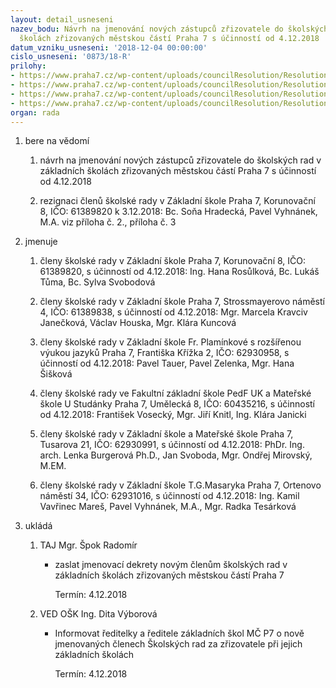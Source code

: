 ```yaml
---
layout: detail_usneseni
nazev_bodu: Návrh na jmenování nových zástupců zřizovatele do školských rad v základních
  školách zřizovaných městskou částí Praha 7 s účinností od 4.12.2018
datum_vzniku_usneseni: '2018-12-04 00:00:00'
cislo_usneseni: '0873/18-R'
prilohy:
- https://www.praha7.cz/wp-content/uploads/councilResolution/Resolutions/30425/export/Duvodova_zprava6~414013.docx
- https://www.praha7.cz/wp-content/uploads/councilResolution/Resolutions/30425/export/rezignaceSH~414012.pdf
- https://www.praha7.cz/wp-content/uploads/councilResolution/Resolutions/30425/export/rezignaceVyhnanek~414011.jpg
- https://www.praha7.cz/wp-content/uploads/councilResolution/Resolutions/30425/export/export~414347.pdf
organ: rada
---
```

<ol id="urzList" class="urzList_view"><li class="urzClass1" id=""><span name="1">bere na vědomí</span><ol class="urzOlClass decimal " id=""><li class="urzClass2" id="" style="text-align: left;"><span><p>návrh na jmenování nových zástupců zřizovatele do školských rad v základních školách zřizovaných městskou částí Praha 7 s účinností od 4.12.2018</p></span></li><li class="urzClass2" id="" style="text-align: left;"><span><p>rezignaci členů školské rady v Základní škole Praha 7, Korunovační 8, IČO: 61389820 k 3.12.2018: Bc. Soňa Hradecká, Pavel Vyhnánek, M.A. viz příloha č. 2., příloha č. 3<br></p></span></li></ol></li><li class="urzClass1" id=""><span name="5">jmenuje</span><ol class="urzOlClass decimal " id=""><li class="urzClass2" id="" style="text-align: left;"><span><p>členy školské rady v Základní škole Praha 7, Korunovační 8, IČO: 61389820, s účinností od 4.12.2018: Ing. Hana Rosůlková, Bc. Lukáš Tůma, Bc. Sylva Svobodová</p></span></li><li class="urzClass2" id="" style="text-align: left;"><span><p>členy školské rady v Základní škole Praha 7, Strossmayerovo náměstí 4, IČO: 61389838, s účinností od 4.12.2018: Mgr. Marcela Kravciv Janečková, Václav Houska, Mgr. Klára Kuncová</p></span></li><li class="urzClass2" id="" style="text-align: left;"><span><p>členy školské rady v Základní škole Fr. Plamínkové s rozšířenou výukou jazyků Praha 7, Františka Křížka 2, IČO: 62930958, s účinností od 4.12.2018: Pavel Tauer, Pavel Zelenka, Mgr. Hana Šišková</p></span></li><li class="urzClass2" id="" style="text-align: left;"><span><p>členy školské rady ve Fakultní základní škole PedF UK a Mateřské škole U Studánky Praha 7, Umělecká 8, IČO: 60435216, s účinností od 4.12.2018: František Vosecký, Mgr. Jiří Knitl, Ing. Klára Janicki</p></span></li><li class="urzClass2" id="" style="text-align: left;"><span><p>členy školské rady v Základní škole a Mateřské škole Praha 7, Tusarova 21, IČO: 62930991, s účinností od 4.12.2018: PhDr. Ing. arch. Lenka Burgerová Ph.D., Jan Svoboda, Mgr. Ondřej Mirovský, M.EM.</p></span></li><li class="urzClass2" id="" style="text-align: left;"><span><p>členy školské rady v Základní škole T.G.Masaryka Praha 7, Ortenovo náměstí 34, IČO: 62931016, s účinností od 4.12.2018: Ing. Kamil Vavřinec Mareš, Pavel Vyhnánek, M.A., Mgr. Radka Tesárková</p></span></li></ol></li><li class="urzClass1" id="urzUkoly"><span name="1">ukládá</span><ol class="urzOlClass"><li class="urzClass2"><span><p>TAJ Mgr. Špok Radomír</p></span><ul class="urzUlClass"><li class="urzClass3"><span><p>zaslat jmenovací dekrety novým členům školských rad v základních školách zřizovaných městskou částí Praha 7</p></span><span class="urzUkolTermin">  Termín:&nbsp;4.12.2018</span></li></ul></li><li class="urzClass2"><span><p>VED OŠK Ing. Dita Výborová</p></span><ul class="urzUlClass"><li class="urzClass3"><span><p>Informovat ředitelky a ředitele základních škol MČ  P7 o nově jmenovaných členech Školských rad za zřizovatele při jejich základních školách</p></span><span class="urzUkolTermin">  Termín:&nbsp;4.12.2018</span></li></ul></li></ol></li></ol>